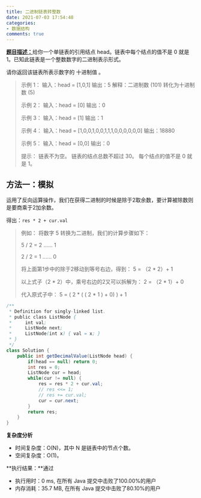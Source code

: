 ```yaml
---
title: 二进制链表转整数
date: 2021-07-03 17:54:48
categories:
- 数据结构
comments: true
---
```


[**题目描述：**](https://leetcode-cn.com/problems/convert-binary-number-in-a-linked-list-to-integer/)给你一个单链表的引用结点 head。链表中每个结点的值不是 0 就是 1。已知此链表是一个整数数字的二进制表示形式。

请你返回该链表所表示数字的 十进制值 。

 <!-- more -->

> 示例 1：
> 输入：head = [1,0,1]
> 输出：5
> 解释：二进制数 (101) 转化为十进制数 (5)
>
> 示例 2：
> 输入：head = [0]
> 输出：0
>
> 示例 3：
> 输入：head = [1]
> 输出：1
>
> 示例 4：
> 输入：head = [1,0,0,1,0,0,1,1,1,0,0,0,0,0,0]
> 输出：18880
>
> 示例 5：
> 输入：head = [0,0]
> 输出：0
>
> 提示：
> 链表不为空。
> 链表的结点总数不超过 30。
> 每个结点的值不是 0 就是 1。




## 方法一：模拟

运用了反向运算操作，我们在获得二进制的时候是除于2取余数，要计算被除数则是要商乘于2加余数。

得出：`res * 2 + cur.val`

> 例如： 将数字 5 转换为二进制，我们的计算步骤如下：
>
> 5 / 2 = 2 ...... 1
>
> 2 / 2 = 1 ...... 0
>
> 将上面第1步中的除于2移动到等号右边，得到： 5 = （2 * 2）+ 1
>
> 以上式子（2 * 2）中，乘号右边的2又可以拆解为： 2 = （2 * 1）+ 0
>
> 代入原式子中： 5 = ( 2 * ( ( 2 * 1 ) + 0) ) + 1

```java
/**
 * Definition for singly-linked list.
 * public class ListNode {
 *     int val;
 *     ListNode next;
 *     ListNode(int x) { val = x; }
 * }
 */
class Solution {
    public int getDecimalValue(ListNode head) {
        if(head == null) return 0; 
        int res = 0;
        ListNode cur = head;
        while(cur != null) {
            res = res * 2 + cur.val;
            // res <<= 1;
            // res += cur.val;
            cur = cur.next;
        }
        return res;
    }
}
```

**复杂度分析**

- 时间复杂度：O(N)，其中 N 是链表中的节点个数。
- 空间复杂度：O(1)。

**执行结果：**通过

- 执行用时：0 ms, 在所有 Java 提交中击败了100.00%的用户
- 内存消耗：35.7 MB, 在所有 Java 提交中击败了80.10%的用户
